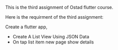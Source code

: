 This is the third assignment of Ostad flutter course.

Here is the requirment of the third assignment:

Create a flutter app,

- Create A List View Using JSON Data
- On tap list item new page show details
